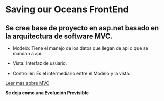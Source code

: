 # Saving our Oceans __FrontEnd__

## Se crea base de proyecto en asp.net basado en la arquitectura de software MVC.

- Modelo: Tiene el manejo de los datos que llegan de api o que se mandan a api.

- Vista: Interfaz de usuario.

- Controller: Es el intermediario entre el Modelo y la vista.

[Leer mas sobre MVC](https://si.ua.es/es/documentacion/asp-net-mvc-3/1-dia/modelo-vista-controlador-mvc.html)


__Se deja como una Evolución Previsible__ 

